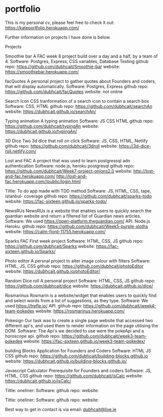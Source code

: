 # portfolio


This is my personal cv, please feel free to check it out: https://kateportfolio.herokuapp.com/

Further information on projects I have done is below. 

Projects

Smoothie bar
A FAC week 8 project build over a day and a half, by a team of 4. 
Software: Postgres, Express, CSS variables, Database Testing
github repo: https://github.com/dubhcait/Smoothie-bar
website: https://smoothiebar.herokuapp.com/

facQuotes
A personal project to gather quotes about Founders and coders, that will display automatically.
Software: Postgres, Express 
github repo: https://github.com/dubhcait/facQuotes 
website: not online

Search Icon
CSS tranformation of a search icon to contain a search box
Software: CSS, HTML
github repo: https://github.com/dubhcait/searchAn
website: https://dubhcait.github.io/searchAn/

Typing animation
A typing animation
Software: JS CSS HTML
github repo: https://github.com/dubhcait/typingAn
website: https://dubhcait.github.io/typingAn/

3D Dice
Two 3d dice that roll on click
Software: JS, CSS, HTML, Netlify
github repo: https://github.com/dubhcait/3droll
website: https://3d-dice-roll.netlify.com/

Lost and FAC
A project that was used to learn postgressql adn authentication
Software: node.js, heroku postgresql
github repo: https://github.com/dubhcait/Week7-project-onions2.0
website: http://lost-and-fac.herokuapp.com/
      http://lost-and-fac.herokuapp.com//public/login.html 


Tiltle:
To do app made with TDD method
Software: JS, HTML, CSS, tape, istanbul- coverage
github repo: https://github.com/dubhcait/sparks-todo
website: https://fac-sixteen.github.io/sparks-todo/

NewsRUs
NewsRUs is a website that enables users to quickly search the guardian website and return a filtered list of Guardian news articles.
Software: We used https://open-platform.theguardian.com/ API. Node.js Heroku.
github repo: https://github.com/dubhcait/Week5-purple-sloths 
website: https://calm-fjord-11755.herokuapp.com/

Sparks
FAC First week project 
Software: HTML, CSS, JS
github repo: https://github.com/dubhcait/Sparks
website: https://fac-sixteen.github.io/Sparks/

Photo editor
A persnal project to alter image colour with filters
Software: HTML, JS, CSS
github repo: https://github.com/dubhcait/photoEditor
website: https://dubhcait.github.io/photoEditor/

Random Dice roll
A personal project
Software: HTML, CSS, JS
github repo: https://github.com/dubhcait/dice
website: https://dubhcait.github.io/dice/

Rosmarinus
Rosmarin is a website/widget that enables users to quickly find and select words from a list of suggestions, as they type. 
Software: We used https://trefle.io/ API.
github repo: https://github.com/dubhcait/week4-team-pokedex
website: https://rosmarinus.herokuapp.com/

Pokesign
Our task was to create a single page website that accessed two different api's, and used them to render information on the page utilising the DOM.
Software: The Api's we decided to use were the pokeApi and a horoscope api.
github repo: https://github.com/dubhcait/week3-team-pokedex
website: https://fac-sixteen.github.io/week3-team-pokedex/

building Blocks
Application for Founders and Coders
Software: HTML JS CSS
github repo: https://github.com/dubhcait/building-blocks.github.io
website: https://dubhcait.github.io/building-blocks.github.io/

Javascript Calculator
Prerequisite for Founders and coders
Software: JS, HTML, CSS
github repo: https://github.com/dubhcait/jsCalc
website: https://dubhcait.github.io/jsCalc/

Tiltle:
oneliner:
Software:
github repo: 
website:

Tiltle:
oneliner:
Software:
github repo: 
website:

Best way to get in contact is via email: dubhcait@live.ie

